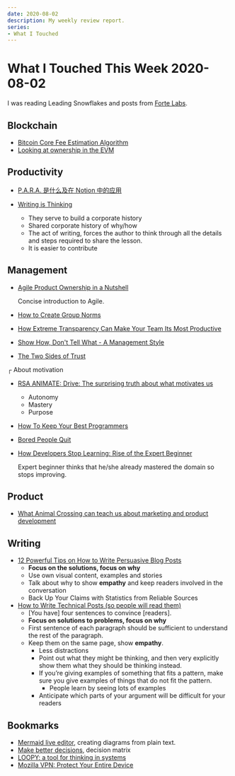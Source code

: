 ```yaml
---
date: 2020-08-02
description: My weekly review report.
series:
- What I Touched
---
```


# What I Touched This Week 2020-08-02

I was reading Leading Snowflakes and posts from [Forte Labs](https://fortelabs.co/).

<!--more-->

## Blockchain

* [Bitcoin Core Fee Estimation Algorithm](https://gist.github.com/morcos/d3637f015bc4e607e1fd10d8351e9f41)
* [Looking at ownership in the EVM](https://medium.com/@kelvinfichter/looking-at-ownership-in-the-evm-6e6914d341d)

## Productivity

* [P.A.R.A. 是什么及在 Notion 中的应用](https://sspai.com/post/61459)
* [Writing is Thinking](https://medium.learningbyshipping.com/writing-is-thinking-an-annotated-twitter-thread-2a75fe07fade)

    * They serve to build a corporate history
    * Shared corporate history of why/how
    * The act of writing, forces the author to think through all the details and steps required to share the lesson.
    * It is easier to contribute

## Management

* [Agile Product Ownership in a Nutshell](https://www.youtube.com/watch?v=502ILHjX9EE)

    Concise introduction to Agile.

* [How to Create Group Norms](https://doist.com/blog/group-norms-team-communication/)
* [How Extreme Transparency Can Make Your Team Its Most Productive](https://www.fastcompany.com/3006798/how-extreme-transparency-can-make-your-team-its-most-productive)
* [Show How, Don't Tell What - A Management Style](https://tomayko.com/blog/2012/management-style)
* [The Two Sides of Trust](http://recoveringengineer.com/leadership-skills/the-two-sides-of-trust/)

┌ About motivation

* [RSA ANIMATE: Drive: The surprising truth about what motivates us](https://www.youtube.com/watch?v=u6XAPnuFjJc)

    * Autonomy
    * Mastery
    * Purpose

* [How To Keep Your Best Programmers](https://daedtech.com/how-to-keep-your-best-programmers/)
* [Bored People Quit](http://randsinrepose.com/archives/bored-people-quit/)
* [How Developers Stop Learning: Rise of the Expert Beginner](https://daedtech.com/how-developers-stop-learning-rise-of-the-expert-beginner/)

    Expert beginner thinks that he/she already mastered the domain so stops improving.

## Product

* [What Animal Crossing can teach us about marketing and product development](https://zapier.com/blog/animal-crossing-and-business-success/)

## Writing

* [12 Powerful Tips on How to Write Persuasive Blog Posts](https://masterblogging.com/persuasive-blog-posts/)
    * **Focus on the solutions, focus on why**
    * Use own visual content, examples and stories
    * Talk about why to show **empathy** and keep readers involved in the conversation
    * Back Up Your Claims with Statistics from Reliable Sources
* [How to Write Technical Posts (so people will read them)](https://reasonablypolymorphic.com/blog/writing-technical-posts/)
    * [You have] four sentences to convince [readers].
    * **Focus on solutions to problems, focus on why**
    * First sentence of each paragraph should be sufficient to understand the rest of the paragraph.
    * Keep them on the same page, show **empathy**.
        * Less distractions
        * Point out what they might be thinking, and then very explicitly show them what they should be thinking instead.
        * If you’re giving examples of something that fits a pattern, make sure you give examples of things that do not fit the pattern.
            * People learn by seeing lots of examples
        * Anticipate which parts of your argument will be difficult for your readers

## Bookmarks

* [Mermaid live editor](https://mermaid-js.github.io/mermaid-live-editor/), creating diagrams from plain text.
* [Make better decisions](https://www.ruminate.io/), decision matrix
* [LOOPY: a tool for thinking in systems](https://ncase.me/loopy/)
* [Mozilla VPN: Protect Your Entire Device](https://vpn.mozilla.org/)

